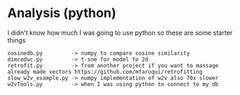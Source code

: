 
# Analysis (python)
I didn't know how much I was going to use python so these are some starter things

```
cosinedb.py	        -> numpy to compare cosine similarity
dimreduc.py	        -> t-sne for model to 2d
retrofit.py	        -> from another project if you want to massage already made vectors https://github.com/mfaruqui/retrofitting
slow_w2v_example.py	-> numpy implementation of w2v also 70x slower
w2vTools.py         -> when I was using python to connect to my db
```